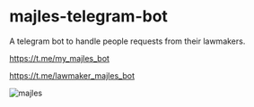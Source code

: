 # majles-telegram-bot
A telegram bot to handle people requests from their lawmakers.

https://t.me/my_majles_bot

https://t.me/lawmaker_majles_bot

![majles](https://github.com/ehsanbarkhordar/majles-twitter-bot/blob/master/static/images/sahn-majles.jpg)
